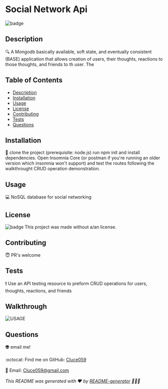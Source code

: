 # Social Network Api
  ![badge](https://img.shields.io/badge/license--blueviolet)
  <br />
  ## Description
  🔍 A Mongodb basically available, soft state, and eventually consistent (BASE) application that allows creation of users, their thoughts, reactions to those thoughts, and friends to th user. The 
  ## Table of Contents
  - [Description](#description)
  - [Installation](#installation)
  - [Usage](#usage)
  - [License](#license)
  - [Contributing](#contributing)
  - [Tests](#tests)
  - [Questions](#questions)
  ## Installation
  💾 clone the project (prerequisite: node.js)  run npm init and install dependencies. Open Insomnia Core (or postman if you're running an older version which insomnia won't support) and test the routes following the walkthrought CRUD operation demonstration. 
  ## Usage
  💻 NoSQL database for social networking
  ## License
  
  ![badge](https://img.shields.io/badge/license--blueviolet)
  This project was made without a/an  license.
  
  ## Contributing
  😇 PR's welcome
  ## Tests
  ❗  Use an API testing resource to preform CRUD operations for users, thoughts, reactions, and friends

  ## Walkthrough
![USAGE](./assets/walkthrough.gif)

  ## Questions
  👽 email me!<br />
  <br />
  :octocat: Find me on GitHub: [Cluce059](https://github.com/Cluce059)<br />
  <br />
  💬 Email: Cluce059@gmail.com<br /><br />
  _This README was generated with ❤️ by [README-generator](https://github.com/Cluce059/readme-generator) 	👀👀👀_
